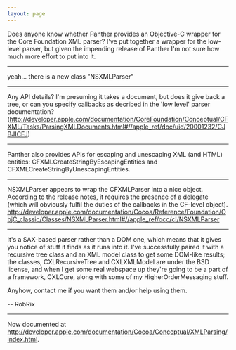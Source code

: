 ```yaml
---
layout: page
---
```


Does anyone know whether Panther provides an Objective-C wrapper for the Core Foundation XML parser? I've put together a wrapper for the low-level parser, but given the impending release of Panther I'm not sure how much more effort to put into it.

----

yeah... there is a new class "NSXMLParser" 

----

Any API details? I'm presuming it takes a document, but does it give back a tree, or can you specify callbacks as decribed in the 'low level' parser documentation? (http://developer.apple.com/documentation/CoreFoundation/Conceptual/CFXML/Tasks/ParsingXMLDocuments.html#//apple_ref/doc/uid/20001232/CJBJICFJ)

----

Panther also provides APIs for escaping and unescaping XML (and HTML) entities: CFXMLCreateStringByEscapingEntities and CFXMLCreateStringByUnescapingEntities.

----

NSXMLParser appears to wrap the CFXMLParser into a nice object. According to the release notes, it requires the presence of a delegate (which will obviously fulfil the duties of the callbacks in the CF-level object). http://developer.apple.com/documentation/Cocoa/Reference/Foundation/ObjC_classic/Classes/NSXMLParser.html#//apple_ref/occ/cl/NSXMLParser

----

It's a SAX-based parser rather than a DOM one, which means that it gives you notice of stuff it finds as it runs into it. I've successfully paired it with a recursive tree class and an XML model class to get some DOM-like results; the classes, CXLRecursiveTree and CXLXMLModel are under the BSD license, and when I get some real webspace up they're going to be a part of a framework, CXLCore, along with some of my HigherOrderMessaging stuff.

Anyhow, contact me if you want them and/or help using them.

-- RobRix

----

Now documented at http://developer.apple.com/documentation/Cocoa/Conceptual/XMLParsing/index.html.
